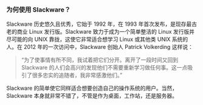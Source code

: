 ### 为何使用 Slackware？

Slackware 历史悠久且优秀，它始于 1992 年，在 1993 年首次发布，是现存最古老的商业 Linux 发行版。Slackware 致力于成为一个简单整洁的 Linux 发行版并尽可能的向 UNIX 靠拢，这使它非常适合想学习 Linux 或其他类 UNIX 系统的人。在 2012 年的一次访问中，Slackware 创始人 Patrick Volkerding 这样说：

> “为了使事情有所不同，我试着把它们分开。离开了一段时间又回到 Slackware 的人们会高兴的发现他们不需要重新学习做任何事。这一点吸引了很多忠实的追随者，我非常感激他们。”

Slackware 的简单使它同样适合想要创造自己的操作系统的用户。当然，Slackware 本身就非常不错了，不管是作为桌面，工作站，还是服务器。
